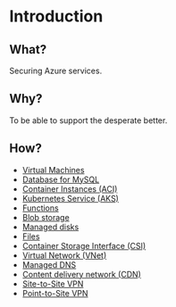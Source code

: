 # Introduction

## What?

Securing Azure services.

## Why?

To be able to support the desperate better.

## How?

* [Virtual Machines](vms.md)
* [Database for MySQL](db-mysql.md)
* [Container Instances (ACI)](aci.md)
* [Kubernetes Service (AKS)](aks.md)
* [Functions](functions.md)
* [Blob storage](blob.md)
* [Managed disks](disks.md)
* [Files](files.md)
* [Container Storage Interface (CSI)](csi.md)
* [Virtual Network (VNet)](vnet.md)
* [Managed DNS](dns.md)
* [Content delivery network (CDN)](cdn.md)
* [Site-to-Site VPN](s2s-vpn.md)
* [Point-to-Site VPN](p2s-vpn.md)
